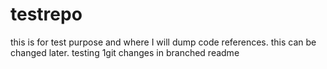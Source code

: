 # testrepo
this is for test purpose and where I will dump code references.
this can be changed later.
testing 1git 
changes in branched readme